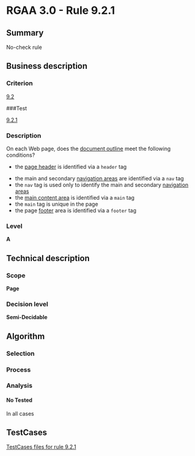 # RGAA 3.0 -  Rule 9.2.1

## Summary

No-check rule

## Business description

### Criterion

[9.2](http://asqatasun.github.io/RGAA--3.0--EN/RGAA3.0_Criteria_English_version_v1.html#crit-9-2)

###Test

[9.2.1](http://asqatasun.github.io/RGAA--3.0--EN/RGAA3.0_Criteria_English_version_v1.html#test-9-2-1)

### Description
On each Web page, does
    the <a href="http://asqatasun.github.io/RGAA--3.0--EN/RGAA3.0_Glossary_English_version_v1.html#mDocumentOutline">document outline</a> meet the following conditions?
    <ul><li>the <a href="http://asqatasun.github.io/RGAA--3.0--EN/RGAA3.0_Glossary_English_version_v1.html#PageHeader">page header</a> is identified
   via a <code>header</code> tag</li>
  <li>the main and secondary <a href="http://asqatasun.github.io/RGAA--3.0--EN/RGAA3.0_Glossary_English_version_v1.html#mMenuNav">navigation areas</a> are identified via a <code>nav</code> tag</li>
  <li>the <code>nav</code> tag is used only to identify
   the main and secondary <a href="http://asqatasun.github.io/RGAA--3.0--EN/RGAA3.0_Glossary_English_version_v1.html#mMenuNav">navigation areas</a></li>
  <li>the <a href="http://asqatasun.github.io/RGAA--3.0--EN/RGAA3.0_Glossary_English_version_v1.html#mMain">main content area</a> is identified
   via a <code>main</code> tag</li>
  <li>the <code>main</code> tag is unique in the page</li>
  <li>the page <a href="http://asqatasun.github.io/RGAA--3.0--EN/RGAA3.0_Glossary_English_version_v1.html#mFooter">footer</a> area is identified
   via a <code>footer</code> tag</li>
    </ul> 


### Level

**A**

## Technical description

### Scope

**Page**

### Decision level

**Semi-Decidable**

## Algorithm

### Selection

### Process

### Analysis

#### No Tested 

In all cases



##  TestCases 

[TestCases files for rule 9.2.1](https://gitlab.com/asqatasun/Asqatasun/-/tree/master/rules/rules-rgaa3.0/src/test/resources/testcases/rgaa30/Rgaa30Rule090201/) 


